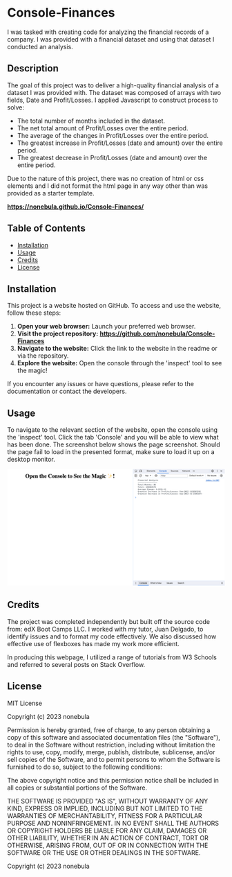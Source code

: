 # Console-Finances
I was tasked with creating code for analyzing the financial records of a company. I was  provided with a financial dataset and using that dataset I conducted an analysis.

## Description 
The goal of this project was to deliver a high-quality financial analysis of a dataset I was provided with. The dataset was composed of arrays with two fields, Date and Profit/Losses. I applied Javascript to construct process to solve:

* The total number of months included in the dataset.
* The net total amount of Profit/Losses over the entire period.
* The average of the changes in Profit/Losses over the entire period.
* The greatest increase in Profit/Losses (date and amount) over the entire period.
* The greatest decrease in Profit/Losses (date and amount) over the entire period.

Due to the nature of this project, there was no creation of html or css elements and I did not format the html page in any way other than was provided as a starter template. 

**https://nonebula.github.io/Console-Finances/**

## Table of Contents

* [Installation](#installation)
* [Usage](#usage)
* [Credits](#credits)
* [License](#license)


## Installation
This project is a website hosted on GitHub. To access and use the website, follow these steps:

1. **Open your web browser:** Launch your preferred web browser.
2. **Visit the project repository:** **https://github.com/nonebula/Console-Finances**
3. **Navigate to the website:** Click the link to the website in the readme or via the repository.
4. **Explore the website:** Open the console through the 'inspect' tool to see the magic!

If you encounter any issues or have questions, please refer to the documentation or contact the developers.

## Usage 

To navigate to the relevant section of the website, open the console using the 'inspect' tool. Click the tab 'Console' and you will be able to view what has been done. The screenshot below shows the page screenshot. Should the page fail to load in the presented format, make sure to load it up on a desktop monitor. 

![Website Screenshot](/assets/images/pagescreenshot.png)

## Credits

The project was completed independently but built off the source code from: edX Boot Camps LLC. I worked with my tutor, Juan Delgado, to identify issues and to format my code effectively. We also discussed how effective use of flexboxes has made my work more efficient.

In producing this webpage, I utilized a range of tutorials from W3 Schools and referred to several posts on Stack Overflow.

## License

MIT License

Copyright (c) 2023 nonebula

Permission is hereby granted, free of charge, to any person obtaining a copy
of this software and associated documentation files (the "Software"), to deal
in the Software without restriction, including without limitation the rights
to use, copy, modify, merge, publish, distribute, sublicense, and/or sell
copies of the Software, and to permit persons to whom the Software is
furnished to do so, subject to the following conditions:

The above copyright notice and this permission notice shall be included in all
copies or substantial portions of the Software.

THE SOFTWARE IS PROVIDED "AS IS", WITHOUT WARRANTY OF ANY KIND, EXPRESS OR
IMPLIED, INCLUDING BUT NOT LIMITED TO THE WARRANTIES OF MERCHANTABILITY,
FITNESS FOR A PARTICULAR PURPOSE AND NONINFRINGEMENT. IN NO EVENT SHALL THE
AUTHORS OR COPYRIGHT HOLDERS BE LIABLE FOR ANY CLAIM, DAMAGES OR OTHER
LIABILITY, WHETHER IN AN ACTION OF CONTRACT, TORT OR OTHERWISE, ARISING FROM,
OUT OF OR IN CONNECTION WITH THE SOFTWARE OR THE USE OR OTHER DEALINGS IN THE
SOFTWARE.


Copyright (c) 2023 nonebula